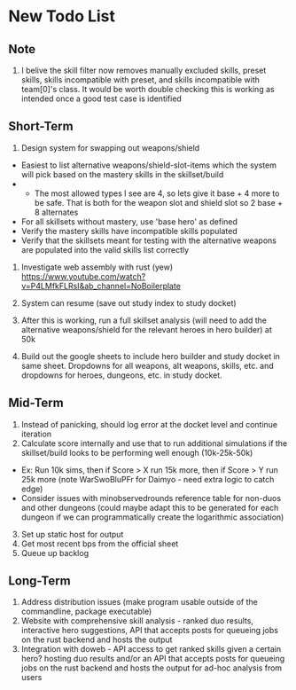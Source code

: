 # New Todo List

## Note

1. I belive the skill filter now removes manually excluded skills, preset skills, skills incompatible with preset, and skills incompatible with team[0]'s class. It would be worth double checking this is working as intended once a good test case is identified

## Short-Term

1. Design system for swapping out weapons/shield

- Easiest to list alternative weapons/shield-slot-items which the system will pick based on the mastery skills in the skillset/build
- - The most allowed types I see are 4, so lets give it base + 4 more to be safe. That is both for the weapon slot and shield slot so 2 base + 8 alternates
- For all skillsets without mastery, use 'base hero' as defined
- Verify the mastery skills have incompatible skills populated
- Verify that the skillsets meant for testing with the alternative weapons are populated into the valid skills list correctly

1. Investigate web assembly with rust (yew)
   https://www.youtube.com/watch?v=P4LMfkFLRsI&ab_channel=NoBoilerplate

2. System can resume (save out study index to study docket)
3. After this is working, run a full skillset analysis (will need to add the alternative weapons/shield for the relevant heroes in hero builder) at 50k
4. Build out the google sheets to include hero builder and study docket in same sheet. Dropdowns for all weapons, alt weapons, skills, etc. and dropdowns for heroes, dungeons, etc. in study docket.

## Mid-Term

1. Instead of panicking, should log error at the docket level and continue iteration
2. Calculate score internally and use that to run additional simulations if the skillset/build looks to be performing well enough (10k-25k-50k)

- Ex: Run 10k sims, then if Score > X run 15k more, then if Score > Y run 25k more (note WarSwoBluPFr for Daimyo - need extra logic to catch edge)
- Consider issues with minobservedrounds reference table for non-duos and other dungeons (could maybe adapt this to be generated for each dungeon if we can programmatically create the logarithmic association)

3. Set up static host for output
4. Get most recent bps from the official sheet
5. Queue up backlog

## Long-Term

1. Address distribution issues (make program usable outside of the commandline, package executable)
2. Website with comprehensive skill analysis - ranked duo results, interactive hero suggestions, API that accepts posts for queueing jobs on the rust backend and hosts the output
3. Integration with doweb - API access to get ranked skills given a certain hero? hosting duo results and/or an API that accepts posts for queueing jobs on the rust backend and hosts the output for ad-hoc analysis from users
